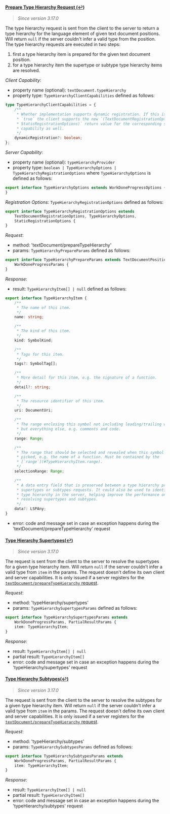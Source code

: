 
#### <a href="#textDocument_prepareTypeHierarchy" name="textDocument_prepareTypeHierarchy" class="anchor">Prepare Type Hierarchy Request (:leftwards_arrow_with_hook:)</a>

> *Since version 3.17.0*

The type hierarchy request is sent from the client to the server to return a type hierarchy for the language element of given text document positions. Will return `null` if the server couldn't infer a valid type from the position. The type hierarchy requests are executed in two steps:

  1. first a type hierarchy item is prepared for the given text document position.
  1. for a type hierarchy item the supertype or subtype type hierarchy items are resolved.

_Client Capability_:

* property name (optional): `textDocument.typeHierarchy`
* property type: `TypeHierarchyClientCapabilities` defined as follows:

<div class="anchorHolder"><a href="#typeHierarchyClientCapabilities" name="typeHierarchyClientCapabilities" class="linkableAnchor"></a></div>

```typescript
type TypeHierarchyClientCapabilities = {
	/**
	 * Whether implementation supports dynamic registration. If this is set to
	 * `true` the client supports the new `(TextDocumentRegistrationOptions &
	 * StaticRegistrationOptions)` return value for the corresponding server
	 * capability as well.
	 */
	dynamicRegistration?: boolean;
};
```

_Server Capability_:

* property name (optional): `typeHierarchyProvider`
* property type: `boolean | TypeHierarchyOptions | TypeHierarchyRegistrationOptions` where `TypeHierarchyOptions` is defined as follows:

<div class="anchorHolder"><a href="#typeHierarchyOptions" name="typeHierarchyOptions" class="linkableAnchor"></a></div>

```typescript
export interface TypeHierarchyOptions extends WorkDoneProgressOptions {
}
```

_Registration Options_: `TypeHierarchyRegistrationOptions` defined as follows:

<div class="anchorHolder"><a href="#typeHierarchyRegistrationOptions" name="typeHierarchyRegistrationOptions" class="linkableAnchor"></a></div>

```typescript
export interface TypeHierarchyRegistrationOptions extends
	TextDocumentRegistrationOptions, TypeHierarchyOptions,
	StaticRegistrationOptions {
}
```

_Request_:

* method: 'textDocument/prepareTypeHierarchy'
* params: `TypeHierarchyPrepareParams` defined as follows:

<div class="anchorHolder"><a href="#typeHierarchyPrepareParams" name="typeHierarchyPrepareParams" class="linkableAnchor"></a></div>

```typescript
export interface TypeHierarchyPrepareParams extends TextDocumentPositionParams,
	WorkDoneProgressParams {
}
```

_Response_:

* result: `TypeHierarchyItem[] | null` defined as follows:

<div class="anchorHolder"><a href="#typeHierarchyItem" name="typeHierarchyItem" class="linkableAnchor"></a></div>

```typescript
export interface TypeHierarchyItem {
	/**
	 * The name of this item.
	 */
	name: string;

	/**
	 * The kind of this item.
	 */
	kind: SymbolKind;

	/**
	 * Tags for this item.
	 */
	tags?: SymbolTag[];

	/**
	 * More detail for this item, e.g. the signature of a function.
	 */
	detail?: string;

	/**
	 * The resource identifier of this item.
	 */
	uri: DocumentUri;

	/**
	 * The range enclosing this symbol not including leading/trailing whitespace
	 * but everything else, e.g. comments and code.
	 */
	range: Range;

	/**
	 * The range that should be selected and revealed when this symbol is being
	 * picked, e.g. the name of a function. Must be contained by the
	 * [`range`](#TypeHierarchyItem.range).
	 */
	selectionRange: Range;

	/**
	 * A data entry field that is preserved between a type hierarchy prepare and
	 * supertypes or subtypes requests. It could also be used to identify the
	 * type hierarchy in the server, helping improve the performance on
	 * resolving supertypes and subtypes.
	 */
	data?: LSPAny;
}
```

* error: code and message set in case an exception happens during the 'textDocument/prepareTypeHierarchy' request

#### <a href="#typeHierarchy_supertypes" name="typeHierarchy_supertypes" class="anchor">Type Hierarchy Supertypes(:leftwards_arrow_with_hook:)</a>

> *Since version 3.17.0*

The request is sent from the client to the server to resolve the supertypes for a given type hierarchy item. Will return `null` if the server couldn't infer a valid type from `item` in the params. The request doesn't define its own client and server capabilities. It is only issued if a server registers for the [`textDocument/prepareTypeHierarchy` request](#textDocument_prepareTypeHierarchy).

_Request_:

* method: 'typeHierarchy/supertypes'
* params: `TypeHierarchySupertypesParams` defined as follows:

<div class="anchorHolder"><a href="#typeHierarchySupertypesParams" name="typeHierarchySupertypesParams" class="linkableAnchor"></a></div>

```typescript
export interface TypeHierarchySupertypesParams extends
	WorkDoneProgressParams, PartialResultParams {
	item: TypeHierarchyItem;
}
```
_Response_:

* result: `TypeHierarchyItem[] | null`
* partial result: `TypeHierarchyItem[]`
* error: code and message set in case an exception happens during the 'typeHierarchy/supertypes' request

#### <a href="#typeHierarchy_subtypes" name="typeHierarchy_subtypes" class="anchor">Type Hierarchy Subtypes(:leftwards_arrow_with_hook:)</a>

> *Since version 3.17.0*

The request is sent from the client to the server to resolve the subtypes for a given type hierarchy item. Will return `null` if the server couldn't infer a valid type from `item` in the params. The request doesn't define its own client and server capabilities. It is only issued if a server registers for the [`textDocument/prepareTypeHierarchy` request](#textDocument_prepareTypeHierarchy).

_Request_:

* method: 'typeHierarchy/subtypes'
* params: `TypeHierarchySubtypesParams` defined as follows:

<div class="anchorHolder"><a href="#typeHierarchySubtypesParams" name="typeHierarchySubtypesParams" class="linkableAnchor"></a></div>

```typescript
export interface TypeHierarchySubtypesParams extends
	WorkDoneProgressParams, PartialResultParams {
	item: TypeHierarchyItem;
}
```
_Response_:

* result: `TypeHierarchyItem[] | null`
* partial result: `TypeHierarchyItem[]`
* error: code and message set in case an exception happens during the 'typeHierarchy/subtypes' request